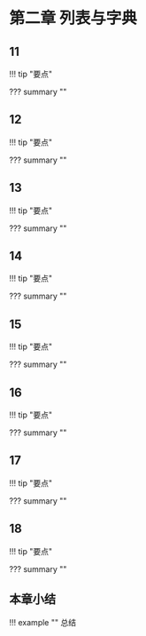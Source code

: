 # 第二章 列表与字典

<!-- -------------------------------------------------------------------------- -->
## 11

!!! tip "要点"


??? summary ""


<!-- -------------------------------------------------------------------------- -->
## 12

!!! tip "要点"


??? summary ""


<!-- -------------------------------------------------------------------------- -->
## 13

!!! tip "要点"

??? summary ""


<!-- -------------------------------------------------------------------------- -->
## 14

!!! tip "要点"

??? summary ""


<!-- -------------------------------------------------------------------------- -->
## 15

!!! tip "要点"

??? summary ""


<!-- -------------------------------------------------------------------------- -->
## 16

!!! tip "要点"

??? summary ""


<!-- -------------------------------------------------------------------------- -->
## 17

!!! tip "要点"

??? summary ""


<!-- -------------------------------------------------------------------------- -->
## 18

!!! tip "要点"

??? summary ""


<!-- -------------------------------------------------------------------------- -->
## 本章小结

!!! example ""
    总结
    
